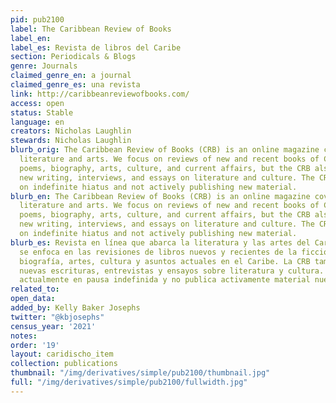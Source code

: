```yaml
---
pid: pub2100
label: The Caribbean Review of Books
label_en:
label_es: Revista de libros del Caribe
section: Periodicals & Blogs
genre: Journals
claimed_genre_en: a journal
claimed_genre_es: una revista
link: http://caribbeanreviewofbooks.com/
access: open
status: Stable
language: en
creators: Nicholas Laughlin
stewards: Nicholas Laughlin
blurb_orig: The Caribbean Review of Books (CRB) is an online magazine covering Caribbean
  literature and arts. We focus on reviews of new and recent books of Caribbean fiction,
  poems, biography, arts, culture, and current affairs, but the CRB also publishes
  new writing, interviews, and essays on literature and culture. The CRB is currently
  on indefinite hiatus and not actively publishing new material.
blurb_en: The Caribbean Review of Books (CRB) is an online magazine covering Caribbean
  literature and arts. We focus on reviews of new and recent books of Caribbean fiction,
  poems, biography, arts, culture, and current affairs, but the CRB also publishes
  new writing, interviews, and essays on literature and culture. The CRB is currently
  on indefinite hiatus and not actively publishing new material.
blurb_es: Revista en línea que abarca la literatura y las artes del Caribe. La revista
  se enfoca en las revisiones de libros nuevos y recientes de la ficción, poemas,
  biografía, artes, cultura y asuntos actuales en el Caribe. La CRB también publica
  nuevas escrituras, entrevistas y ensayos sobre literatura y cultura. La CRB se encuentra
  actualmente en pausa indefinida y no publica activamente material nuevo.
related_to:
open_data:
added_by: Kelly Baker Josephs
twitter: "@kbjosephs"
census_year: '2021'
notes:
order: '19'
layout: caridischo_item
collection: publications
thumbnail: "/img/derivatives/simple/pub2100/thumbnail.jpg"
full: "/img/derivatives/simple/pub2100/fullwidth.jpg"
---
```

